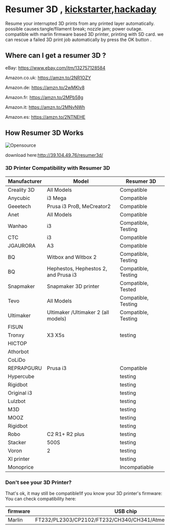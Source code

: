 # Resumer 3D ,  [kickstarter](https://www.kickstarter.com/projects/resumer3d/resumer-3d-resume-your-interrupted-3d-prints-autom),[hackaday](https://hackaday.io/project/28672-magical-box-for-resuming-3d-prints-automatically)
Resume your interrupted 3D prints from any printed layer automatically.
possible causes:tangle/filament break; nozzle jam; power outage.
compatible with marlin firmware based 3D printer, printing with SD card.
we can rescue a failed 3D print job automatically by press the OK button . 
## Where can I get a resumer 3D ? 

eBay: https://www.ebay.com/itm/132757128584 

Amazon.co.uk: https://amzn.to/2NR1OZY

Amazon.de: https://amzn.to/2wMKlv8

Amazon.fr: https://amzn.to/2MPb58g

Amazon.it: https://amzn.to/2MNvNWh

Amazon.es: https://amzn.to/2NTNEHE

## How Resumer 3D Works
![Opensource](https://github.com/Resumer3d/info/blob/master/image/how.png)

download here:http://39.104.49.76/resumer3d/

### 3D Printer Compatibility with Resumer 3D
Manufacturer | Model | Resumer 3D
--- | --- | --- 
Creality 3D | 	All Models | 	Compatible
Anycubic | 	i3 Mega	 | Compatible
Geeetech	 | Prusa i3 ProB, MeCreator2	 | Compatible
Anet	 | All Models	 | Compatible
Wanhao	 | i3	 | Compatible, Testing
CTC	 | i3	 | Compatible
JGAURORA	 | A3	 | Compatible
BQ	 | Witbox and Witbox 2	 | Compatible, Testing
BQ	 | Hephestos, Hephestos 2, and Prusa i3	 | Compatible, Testing
Snapmaker | 	Snapmaker 3D printer	 | Compatible, Tested
Tevo	 | All Models | 	Compatible, Testing
Ultimaker | 	Ultimaker /Ultimaker 2 (all models) | 	Compatible, Testing
FlSUN	| | 	
Tronxy | 	X3 X5s	| testing
HICTOP	| | 	
Athorbot| | 		
CoLiDo	| | 	
REPRAPGURU| 	Prusa i3 	| Compatible 
Hypercube| 		| testing
Rigidbot| 		| testing
Original i3| 		| testing
Lulzbot| 		| testing
M3D| 		| testing
MOOZ| 		| testing
Rigidbot| 		| testing
Robo| 	C2  R1+  R2 plus	| testing
Stacker|  	500S	| testing
Voron| 	2	| testing
Xl printer| 		| testing
Monoprice| 		| Incompatiable 


### Don't see your 3D Printer? 
That's ok, it may still be compatible!If you know your 3D printer's firmware: You can check compatibility here:

firmware	 | USB chip
--- | ---
Marlin	 | FT232/PL2303/CP2102/FT232/CH340/CH341/Atmega16u2/Atmega32u2
	


